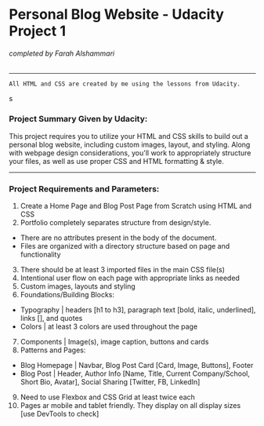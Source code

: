 # Personal Blog Website - Udacity Project 1 
###### completed by Farah Alshammari
------

```
All HTML and CSS are created by me using the lessons from Udacity. 

```

s
### Project Summary Given by Udacity:

This project requires you to utilize your HTML and CSS skills to build out a personal blog website, including custom images, layout, and styling. Along with webpage design considerations, you'll work to appropriately structure your files, as well as use proper CSS and HTML formatting & style. 

------

### Project Requirements and Parameters: 

1. Create a Home Page and Blog Post Page from Scratch using HTML and CSS 
2. Portfolio completely separates structure from design/style.
* There are no attributes present in the body of the document.
* Files are organized with a directory structure based on page and functionality 
3. There should be at least 3 imported files in the main CSS file(s)
4. Intentional user flow on each page with appropriate links as needed
5. Custom images, layouts and styling
6. Foundations/Building Blocks:
* Typography | headers [h1 to h3], paragraph text [bold, italic, underlined], links [<a>], and quotes
* Colors | at least 3 colors are used throughout the page
7. Components | Image(s), image caption, buttons and cards
8. Patterns and Pages: 
* Blog Homepage | Navbar, Blog Post Card [Card, Image, Buttons], Footer
* Blog Post | Header, Author Info [Name, Title, Current Company/School, Short Bio, Avatar], Social Sharing [Twitter, FB, LinkedIn]
9. Need to use Flexbox and CSS Grid at least twice each
10. Pages ar mobile and tablet friendly. They display on all display sizes [use DevTools to check]



